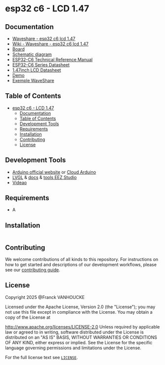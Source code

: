 # esp32 c6 - LCD 1.47


## Documentation

- [Waveshare - esp32 c6 lcd 1.47 ](https://www.waveshare.com/esp32-c6-lcd-1.47.htm)
- [Wiki - Waveshare - esp32 c6 lcd 1.47 ](https://www.waveshare.com/wiki/ESP32-C6-LCD-1.47)
- [Board](ESP32-C6-LCD-1.47.md)
- [Schematic diagram](assets/doc/ESP32-C6-LCD-1.47_schemetics.pdf)
- [ESP32-C6 Technical Reference Manual](assets/doc/ESP32-C6_Technical_Reference_Manual.pdf)
- [ESP32-C6 Series Datasheet](assets/doc/ESP32-C6_Series_Datasheet.pdf)
- [1.47inch LCD Datasheet](assets/doc/1.47inch_LCD_Datasheet.pdf)
- [Demo](assets/demo/ESP32-C6-LCD-1.47-Demo.zip)
- [Exemple WaveShare](https://github.com/VolosR/WaveShareC6lvglexample)


## Table of Contents
- [esp32 c6 - LCD 1.47](#esp32-c6---lcd-147)
  - [Documentation](#documentation)
  - [Table of Contents](#table-of-contents)
  - [Development Tools](#development-tools)
  - [Requirements](#requirements)
  - [Installation](#installation)
  - [Contributing](#contributing)
  - [License](#license)

<!-- Table of contents generated with markdown-toc
http://ecotrust-canada.github.io/markdown-toc/ -->

## Development Tools
- [Arduino official website](https://www.arduino.cc/en/software/) or [Cloud Arduino](https://app.arduino.cc/)
- [LVGL](https://lvgl.io/) & [docs](https://docs.lvgl.io/master/index.html) & [tools EEZ Studio](https://www.envox.eu/studio/studio-introduction/)
- [Videao](https://www.youtube.com/watch?v=KEcr22qZAVE)

## Requirements

- A

## Installation 


```sh

```

## Contributing

We welcome contributions of all kinds to this repository. For instructions on how to get started and
descriptions of our development workflows, please see our [contributing guide][contrib].

[contrib]: https://github.com/thanatos-vf-2000/esp32-c6-lcd-1.47/blob/main/CONTRIBUTING.md

## License

Copyright 2025 @Franck VANHOUCKE

Licensed under the Apache License, Version 2.0 (the "License"); you may not use this file except in compliance with the License. You may obtain a copy of the License at

http://www.apache.org/licenses/LICENSE-2.0
Unless required by applicable law or agreed to in writing, software distributed under the License is distributed on an "AS IS" BASIS, WITHOUT WARRANTIES OR CONDITIONS OF ANY KIND, either express or implied. See the License for the specific language governing permissions and limitations under the License.


For the full license text see [`LICENSE`](LICENSE).